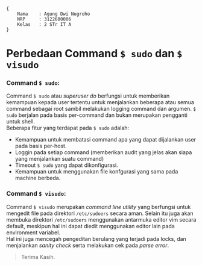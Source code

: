```
{
    Nama    : Agung Dwi Nugroho
    NRP     : 3122600006
    Kelas   : 2 STr IT A
}
```

# Perbedaan Command `$ sudo` dan `$ visudo`

### Command `$ sudo`:
Command `$ sudo` atau *superuser do* berfungsi untuk memberikan kemampuan kepada user tertentu untuk menjalankan beberapa atau semua command sebagai root sambil melakukan logging command dan argumen. `$ sudo` berjalan pada basis per-command dan bukan merupakan pengganti untuk shell.<br>
Beberapa fitur yang terdapat pada `$ sudo` adalah:
- Kemampuan untuk membatasi command apa yang dapat dijalankan user pada basis per-host.
- Loggin pada setiap command (memberikan audit yang jelas akan siapa yang menjalankan suatu command)
- Timeout `$ sudo` yang dapat dikonfigurasi.
- Kemampuan untuk menggunakan file konfgurasi yang sama pada machine berbeda.

### Command `$ visudo`:
Command `$ visudo` merupakan *command line utility* yang berfungsi untuk mengedit file pada direktori `/etc/sudoers` secara aman. Selain itu juga akan membuka direktori `/etc/sudoers` menggunakan antarmuka editor vim secara default, meskipun hal ini dapat diedit menggunakan editor lain pada environment variabel. <br>
Hal ini juga mencegah pengeditan berulang yang terjadi pada locks, dan menjalankan *sanity check* serta melakukan cek pada *parse error*.

> Terima Kasih.
